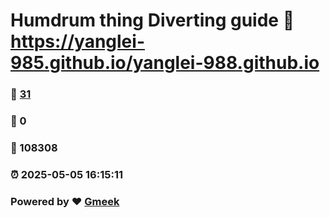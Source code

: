 # Humdrum thing Diverting guide :link: https://yanglei-985.github.io/yanglei-988.github.io 
### :page_facing_up: [31](https://yanglei-985.github.io/yanglei-988.github.io/tag.html) 
### :speech_balloon: 0 
### :hibiscus: 108308 
### :alarm_clock: 2025-05-05 16:15:11 
### Powered by :heart: [Gmeek](https://github.com/Meekdai/Gmeek)
